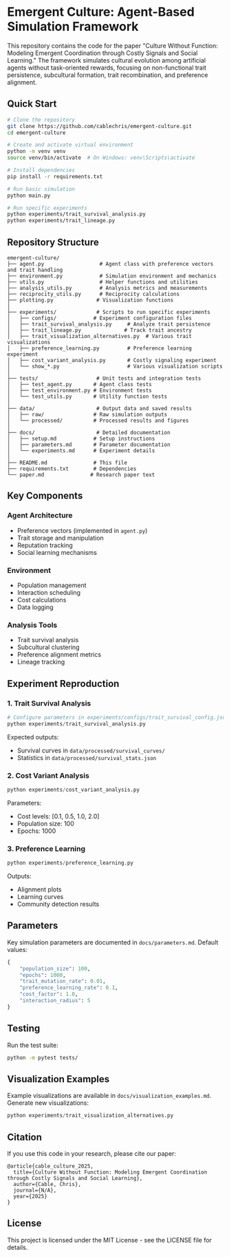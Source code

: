 # Emergent Culture: Agent-Based Simulation Framework

This repository contains the code for the paper "Culture Without Function: Modeling Emergent Coordination through Costly Signals and Social Learning." The framework simulates cultural evolution among artificial agents without task-oriented rewards, focusing on non-functional trait persistence, subcultural formation, trait recombination, and preference alignment.

## Quick Start

```bash
# Clone the repository
git clone https://github.com/cablechris/emergent-culture.git
cd emergent-culture

# Create and activate virtual environment
python -m venv venv
source venv/bin/activate  # On Windows: venv\Scripts\activate

# Install dependencies
pip install -r requirements.txt

# Run basic simulation
python main.py

# Run specific experiments
python experiments/trait_survival_analysis.py
python experiments/trait_lineage.py
```

## Repository Structure

```
emergent-culture/
├── agent.py                  # Agent class with preference vectors and trait handling
├── environment.py            # Simulation environment and mechanics
├── utils.py                  # Helper functions and utilities
├── analysis_utils.py         # Analysis metrics and measurements
├── reciprocity_utils.py      # Reciprocity calculations
├── plotting.py              # Visualization functions
│
├── experiments/             # Scripts to run specific experiments
│   ├── configs/            # Experiment configuration files
│   ├── trait_survival_analysis.py     # Analyze trait persistence
│   ├── trait_lineage.py              # Track trait ancestry
│   ├── trait_visualization_alternatives.py  # Various trait visualizations
│   ├── preference_learning.py         # Preference learning experiment
│   ├── cost_variant_analysis.py       # Costly signaling experiment
│   └── show_*.py                      # Various visualization scripts
│
├── tests/                   # Unit tests and integration tests
│   ├── test_agent.py       # Agent class tests
│   ├── test_environment.py # Environment tests
│   └── test_utils.py       # Utility function tests
│
├── data/                    # Output data and saved results
│   ├── raw/                # Raw simulation outputs
│   └── processed/          # Processed results and figures
│
├── docs/                    # Detailed documentation
│   ├── setup.md            # Setup instructions
│   ├── parameters.md       # Parameter documentation
│   └── experiments.md      # Experiment details
│
├── README.md               # This file
├── requirements.txt        # Dependencies
└── paper.md               # Research paper text
```

## Key Components

### Agent Architecture
- Preference vectors (implemented in `agent.py`)
- Trait storage and manipulation
- Reputation tracking
- Social learning mechanisms

### Environment
- Population management
- Interaction scheduling
- Cost calculations
- Data logging

### Analysis Tools
- Trait survival analysis
- Subcultural clustering
- Preference alignment metrics
- Lineage tracking

## Experiment Reproduction

### 1. Trait Survival Analysis
```python
# Configure parameters in experiments/configs/trait_survival_config.json
python experiments/trait_survival_analysis.py
```

Expected outputs:
- Survival curves in `data/processed/survival_curves/`
- Statistics in `data/processed/survival_stats.json`

### 2. Cost Variant Analysis
```python
python experiments/cost_variant_analysis.py
```

Parameters:
- Cost levels: [0.1, 0.5, 1.0, 2.0]
- Population size: 100
- Epochs: 1000

### 3. Preference Learning
```python
python experiments/preference_learning.py
```

Outputs:
- Alignment plots
- Learning curves
- Community detection results

## Parameters

Key simulation parameters are documented in `docs/parameters.md`. Default values:

```python
{
    "population_size": 100,
    "epochs": 1000,
    "trait_mutation_rate": 0.01,
    "preference_learning_rate": 0.1,
    "cost_factor": 1.0,
    "interaction_radius": 5
}
```

## Testing

Run the test suite:
```bash
python -m pytest tests/
```

## Visualization Examples

Example visualizations are available in `docs/visualization_examples.md`. Generate new visualizations:

```python
python experiments/trait_visualization_alternatives.py
```

## Citation

If you use this code in your research, please cite our paper:

```
@article{cable_culture_2025,
  title={Culture Without Function: Modeling Emergent Coordination through Costly Signals and Social Learning},
  author={Cable, Chris},
  journal={N/A},
  year={2025}
}
```

## License

This project is licensed under the MIT License - see the LICENSE file for details. 